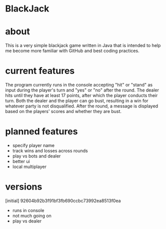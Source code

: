 # BlackJack

# about
This is a very simple blackjack game written in Java that is intended
to help me become more familiar with GitHub and best coding practices.

# current features
The program currently runs in the console accepting "hit" or "stand"
as input during the player's turn and "yes" or "no" after the round.
The dealer hits until they have at least 17 points, after which the player
conducts their turn. Both the dealer and the player can go bust, resulting
in a win for whatever party is not disqualified. After the round, a message
is displayed based on the players' scores and whether they are bust.

# planned features
* specify player name
* track wins and losses across rounds
* play vs bots and dealer
* better ui
* local multiplayer

# versions
[initial] 92604b92b3f91bf3fb690ccbc73992ea8513f0ea
*  runs in console
*  not much going on
*  play vs dealer
